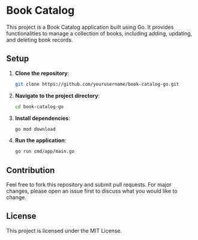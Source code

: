 # Book Catalog

This project is a Book Catalog application built using Go. It provides functionalities to manage a collection of books, including adding, updating, and deleting book records.

## Setup

1. **Clone the repository**:
   ```bash
   git clone https://github.com/yourusername/book-catalog-go.git
   ```

2. **Navigate to the project directory**:
   ```bash
   cd book-catalog-go
   ```

3. **Install dependencies**:
   ```bash
   go mod download
   ```

4. **Run the application**:
   ```bash
   go run cmd/app/main.go
   ```

## Contribution

Feel free to fork this repository and submit pull requests. For major changes, please open an issue first to discuss what you would like to change.

## License

This project is licensed under the MIT License.
